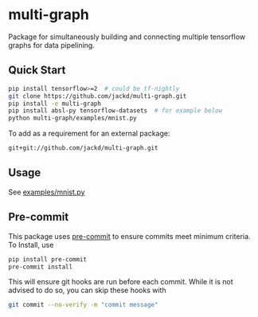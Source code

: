 # multi-graph

Package for simultaneously building and connecting multiple tensorflow graphs for data pipelining.

## Quick Start

```bash
pip install tensorflow>=2  # could be tf-nightly
git clone https://github.com/jackd/multi-graph.git
pip install -e multi-graph
pip install absl-py tensorflow-datasets  # for example below
python multi-graph/examples/mnist.py
```

To add as a requirement for an external package:

```txt
git+git://github.com/jackd/multi-graph.git
```

## Usage

See [examples/mnist.py](examples/mnist.py)

## Pre-commit

This package uses [pre-commit](https://pre-commit.com/) to ensure commits meet minimum criteria. To Install, use

```bash
pip install pre-commit
pre-commit install
```

This will ensure git hooks are run before each commit. While it is not advised to do so, you can skip these hooks with

```bash
git commit --no-verify -m "commit message"
```
